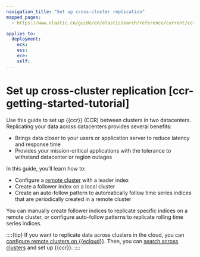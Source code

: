 ```yaml
---
navigation_title: "Set up cross-cluster replication"
mapped_pages:
  - https://www.elastic.co/guide/en/elasticsearch/reference/current/ccr-getting-started-tutorial.html

applies_to:
  deployment:
    eck: 
    ess: 
    ece: 
    self: 
---
```




# Set up cross-cluster replication [ccr-getting-started-tutorial]


Use this guide to set up {{ccr}} (CCR) between clusters in two datacenters. Replicating your data across datacenters provides several benefits:

* Brings data closer to your users or application server to reduce latency and response time
* Provides your mission-critical applications with the tolerance to withstand datacenter or region outages

In this guide, you’ll learn how to:

* Configure a [remote cluster](../../remote-clusters.md) with a leader index
* Create a follower index on a local cluster
* Create an auto-follow pattern to automatically follow time series indices that are periodically created in a remote cluster

You can manually create follower indices to replicate specific indices on a remote cluster, or configure auto-follow patterns to replicate rolling time series indices.

::::{tip}
If you want to replicate data across clusters in the cloud, you can [configure remote clusters on {{ecloud}}](/deploy-manage/remote-clusters/ec-enable-ccs.md). Then, you can [search across clusters](../../../solutions/search/cross-cluster-search.md) and set up {{ccr}}.
::::







